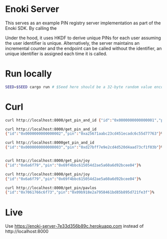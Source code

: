 # Enoki Server

This serves as an example PIN registry server implementation as part of the Enoki SDK. By calling the 

Under the hood, it uses HKDF to derive unique PINs for each user assuming the user identifier is  unique. Alternatively, the server maintains an incremental counter and the endpoint can be called without the identifier, an unique identifier is assigned each time it is called. 

# Run locally

```bash
SEED=$SEED cargo run # $Seed here should be a 32-byte random value encoded in base64 e.g. head -c32 /dev/urandom | base64
```

# Curl


```bash
curl http://localhost:8000/get_pin_and_id {"id":"0x0000000000000001","pin":"0x9ceaa18b2c318f67b7219192d1d227d8"}%

curl http://localhost:8000/get_pin_and_id 
{"id":"0x0000000000000002","pin":"0xa25671aabc23cd451ecadc6c55d77763"}%

curl http://localhost:8000get_pin_and_id 
{"id":"0x0000000000000003","pin":"0xd27bff7e9e2cd4d520d4aad73cf1f03b"}%


curl http://localhost:8000/get_pin/joy
{"id":"0x6a6f79","pin":"0x69f4bbc615054d2ae5a60a6d92bcee04"}%

curl http://localhost:8000/get_pin/joy
{"id":"0x6a6f79","pin":"0x69f4bbc615054d2ae5a60a6d92bcee04"}%

curl http://localhost:8000/get_pin/pavlos
{"id":"0x7061766c6f73","pin":"0x09b918e2a7958461bd85b895d721fe3f"}%
```

# Live

Use https://enoki-server-7e33d356b89c.herokuapp.com instead of http://localhost:8000 
